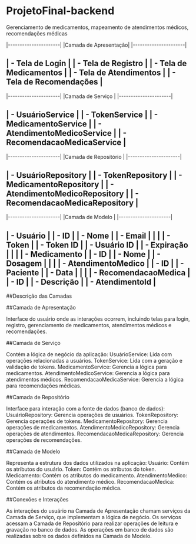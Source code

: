 # ProjetoFinal-backend
Gerenciamento de medicamentos, mapeamento de atendimentos médicos, recomendações médicas

|----------------------|
|Camada de Apresentação|
|----------------------|

|  - Tela de Login                      |
|  - Tela de Registro                   |
|  - Tela de Medicamentos               |
|  - Tela de Atendimentos               |
|  - Tela de Recomendações              |
-----------------------------------------------------

|----------------------|
|Camada de Serviço     |
|----------------------|

|  - UsuárioService                     |
|  - TokenService                       |
|  - MedicamentoService                 |
|  - AtendimentoMedicoService           |
|  - RecomendacaoMedicaService          |
-----------------------------------------------------

|----------------------|
|Camada de Repositório |
|----------------------|

|  - UsuárioRepository                   |
|  - TokenRepository                     |
|  - MedicamentoRepository               |
|  - AtendimentoMedicoRepository         |
|  - RecomendacaoMedicaRepository        |
-----------------------------------------------------

|----------------------|
|Camada de Modelo      |
|----------------------|

|  - Usuário                             |
|     - ID                               |
|     - Nome                             |
|     - Email                            |
|                                        |
|  - Token                               |
|     - Token ID                         |
|     - Usuário ID                       |
|     - Expiração                        |
|                                        |
|  - Medicamento                         |
|     - ID                               |
|     - Nome                             |
|     - Dosagem                          |
|                                        |
|  - AtendimentoMedico                   |
|     - ID                               |
|     - Paciente                         |
|     - Data                             |
|                                        |
|  - RecomendacaoMedica                  |
|     - ID                               |
|     - Descrição                        |
|     - AtendimentoId                    |
-----------------------------------------------------

##Descrição das Camadas

##Camada de Apresentação

Interface do usuário onde as interações ocorrem, incluindo telas para login, registro, gerenciamento de medicamentos, atendimentos médicos e recomendações.

##Camada de Serviço

Contém a lógica de negócio da aplicação:
UsuárioService: Lida com operações relacionadas a usuários.
TokenService: Lida com a geração e validação de tokens.
MedicamentoService: Gerencia a lógica para medicamentos.
AtendimentoMedicoService: Gerencia a lógica para atendimentos médicos.
RecomendacaoMedicaService: Gerencia a lógica para recomendações médicas.

##Camada de Repositório

Interface para interação com a fonte de dados (banco de dados):
UsuárioRepository: Gerencia operações de usuários.
TokenRepository: Gerencia operações de tokens.
MedicamentoRepository: Gerencia operações de medicamentos.
AtendimentoMedicoRepository: Gerencia operações de atendimentos.
RecomendacaoMedicaRepository: Gerencia operações de recomendações.

##Camada de Modelo

Representa a estrutura dos dados utilizados na aplicação:
Usuário: Contém os atributos do usuário.
Token: Contém os atributos do token.
Medicamento: Contém os atributos do medicamento.
AtendimentoMedico: Contém os atributos do atendimento médico.
RecomendacaoMedica: Contém os atributos da recomendação médica.

##Conexões e Interações

As interações do usuário na Camada de Apresentação chamam serviços da Camada de Serviço, que implementam a lógica de negócio.
Os serviços acessam a Camada de Repositório para realizar operações de leitura e gravação no banco de dados.
As operações em banco de dados são realizadas sobre os dados definidos na Camada de Modelo.
